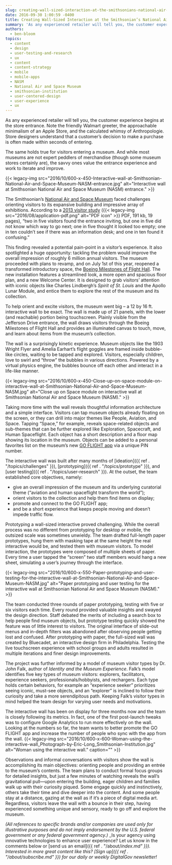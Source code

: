 ```yaml
---
slug: creating-wall-sized-interaction-at-the-smithsonians-national-air-and-space-museum
date: 2016-09-30 1:00:59 -0400
title: Creating Wall-Sized Interaction at the Smithsonian’s National Air and Space Museum
summary: 'As any experienced retailer will tell you, the customer experience begins at the store entrance. Note the friendly Walmart greeter, the approachable minimalism of an Apple Store, and the calculated whimsy of Anthropologie. Store designers understand that a customer’s decision to make a purchase is often made within seconds of entering. The same holds true'
authors:
  - ben-bloom
topics:
  - content
  - design
  - user-testing-and-research
  - ux
  - content
  - content-strategy
  - mobile
  - mobile-apps
  - NASM
  - National Air and Space Museum
  - smithsonian-institution
  - user-centered-design
  - user-experience
  - ux
---
```


As any experienced retailer will tell you, the customer experience begins at the store entrance. Note the friendly Walmart greeter, the approachable minimalism of an Apple Store, and the calculated whimsy of Anthropologie. Store designers understand that a customer’s decision to make a purchase is often made within seconds of entering.

The same holds true for visitors entering a museum. And while most museums are not expert peddlers of merchandise (though some museum stores certainly are), the savvy ones value the entrance experience and work to iterate and improve.

{{< legacy-img src="2016/10/600-x-450-Interactive-wall-at-Smithsonian-National-Air-and-Space-Museum-NASM-entrance.jpg" alt="Interactive wall at Smithsonian National Air and Space Museum (NASM) entrance." >}}

The Smithsonian’s [National Air and Space Museum](https://airandspace.si.edu/) faced challenges orienting visitors to its expansive building and impressive array of exhibitions. According to a [2013 visitor study](http://www.si.edu/content/opanda/docs/Rpts2013/13.12.MilestonesSurvey.Final.pdf) ({{< legacy-img src="2016/08/application-pdf.png" alt="PDF icon" >}} PDF, 191 kb, 19 pages), “two in five visitors found the entrance inviting, but one in five did not know which way to go next; one in five thought it looked too empty; one in ten couldn’t see if there was an information desk; and one in ten found it confusing.”

This finding revealed a potential pain-point in a visitor’s experience. It also spotlighted a huge opportunity: tackling the problem would improve the overall impression of roughly 6 million annual visitors. The museum proceeded with plans to revamp, and on July 1st of this year, reopened a transformed introductory space, the [Boeing Milestones of Flight Hall](https://airandspace.si.edu/exhibitions/boeing-milestones-flight-hall). The new installation features a streamlined look, a more open and spacious floor plan, and a new Welcome Center. It is designed to grab visitors’ attention with iconic objects like Charles Lindbergh’s _Spirit of St. Louis_ and the Apollo Lunar Module, and entice them to explore the rest of the museum and its collection.

To help orient and excite visitors, the museum went big – a 12 by 16 ft. interactive wall to be exact. The wall is made up of 21 panels, with the lower (and reachable) portion being touchscreen. Plainly visible from the Jefferson Drive entrance, the wall draws visitors through the Boeing Milestones of Flight Hall and provides an illuminated canvas to touch, move, and learn about items from the museum’s collection.

The wall is a surprisingly kinetic experience. Museum objects like the 1903 Wright Flyer and Amelia Earhart’s flight goggles are framed inside bubble-like circles, waiting to be tapped and explored. Visitors, especially children, love to swirl and “throw” the bubbles in various directions. Powered by a virtual physics engine, the bubbles bounce off each other and interact in a life-like manner.

{{< legacy-img src="2016/10/600-x-450-Close-up-on-space-module-on-interactive-wall-at-Smithsonian-National-Air-and-Space-Museum-NASM.jpg" alt="Close up on Space module on interactive wall at Smithsonian National Air and Space Museum (NASM)." >}}

Taking more time with the wall reveals thoughtful information architecture and a simple interface. Visitors can tap museum objects already floating on the screen, or they can drill into major themes like People, Aviation, and Space. Tapping “Space,” for example, reveals space-related objects and sub-themes that can be further explored like Exploration, Spacecraft, and Human Spaceflight. Each object has a short description and a floor map showing its location in the museum. Objects can be added to a personal favorites list on the museum’s new [GO FLIGHT app](https://airandspace.si.edu/go-flight) via a unique PIN number.

The interactive wall was built after many months of [ideation]({{ ref . "/topics/challenges" }}), [prototyping]({{ ref . "/topics/prototype" }}), and [user testing]({{ ref . "/topics/user-research" }}). At the outset, the team established core objectives, namely:

  * give an overall impression of the museum and its underlying curatorial theme (“aviation and human spaceflight transform the world”);
  * orient visitors to the collection and help them find items on display;
  * promote and connect to the GO FLIGHT app;
  * and be a short experience that keeps people moving and doesn’t impede traffic flow.

Prototyping a wall-sized interactive proved challenging. While the overall process was no different from prototyping for desktop or mobile, the outsized scale was sometimes unwieldy. The team drafted full-length paper prototypes, hung them with masking tape at the same height the real interactive would be, and tested them with museum visitors. To model interaction, the prototypes were composed of multiple sheets of paper. Every time a user tapped the “screen” two staff members would hang a new sheet, simulating a user’s journey through the interface.

{{< legacy-img src="2016/10/600-x-550-Paper-prototyping-and-user-testing-for-the-interactive-wall-at-Smithsonian-National-Air-and-Space-Museum-NASM.jpg" alt="Paper prototyping and user testing for the interactive wall at Smithsonian National Air and Space Museum (NASM)." >}}

The team conducted three rounds of paper prototyping, testing with five or six visitors each time. Every round provided valuable insights and swayed the design direction. Staff debated the merits of including a search box to help people find museum objects, but prototype testing quickly showed the feature was of little interest to visitors. The original interface of slide-out menus and in-depth filters was abandoned after observing people getting lost and confused. After prototyping with paper, the full-sized wall was created by Bluecadet, an interactive design firm in Philadelphia. Testing the live touchscreen experience with school groups and adults resulted in multiple iterations and finer design improvements.

The project was further informed by a model of museum visitor types by Dr. John Falk, author of _Identity and the Museum Experience_. Falk’s model identifies five key types of museum visitors: explorers, facilitators, experience seekers, professionals/hobbyists, and rechargers. Each type holds certain behaviors, for example an “experience seeker” prioritizes seeing iconic, must-see objects, and an “explorer” is inclined to follow their curiosity and take a more serendipitous path. Keeping Falk’s visitor types in mind helped the team design for varying user needs and motivations.

The interactive wall has been on display for three months now and the team is closely following its metrics. In fact, one of the first post-launch tweaks was to configure Google Analytics to run more effectively on the wall. Looking at the numbers so far, the team wants to better promote the GO FLIGHT app and increase the number of people who sync with the app from the wall. {{< legacy-img src="2016/10/600-x-600-Woman-using-the-interactive-wall\_Photograph-by-Eric-Long\_Smithsonian-Institution.jpg" alt="Woman using the interactive wall." caption="" >}}

Observations and informal conversations with visitors show the wall is accomplishing its main objectives: orienting people and providing an entrée to the museum’s contents. The team plans to conduct formal focus groups for detailed insights, but just a few minutes of watching reveals the wall’s gravitational pull—upon entering the building, eager children and families walk up with their curiosity piqued. Some engage quickly and instinctively, others take their time and dive deeper into the content. And some people stay at a distance, gazing at the wall as if it’s a piece of digital media art. Regardless, visitors leave the wall with a bounce in their step, having experienced something unique and sensory, ready to go off and explore the museum.

 _(All references to specific brands and/or companies are used only for illustrative purposes and do not imply endorsement by the U.S. federal government or any federal government agency.)_
_Is your agency using innovative technologies to enhance user experience? Let us know in the comments below or [send us an email]({{ ref . "/about/_index.md" }})._
_Interested in more great content like this? [Sign up]({{ ref . "/about/subscribe.md" }}) for our daily or weekly DigitalGov newsletter!_
